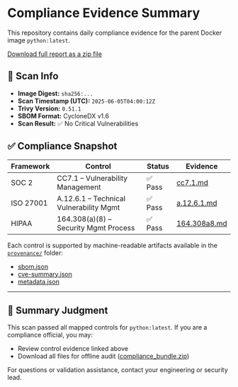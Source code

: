 # Compliance Evidence Summary

This repository contains daily compliance evidence for the parent Docker image `python:latest`.

[Download full report as a zip file](compliance_bundle.zip)

## 📅 Scan Info
- **Image Digest:** `sha256:...`
- **Scan Timestamp (UTC):** `2025-06-05T04:00:12Z`
- **Trivy Version:** `0.51.1`
- **SBOM Format:** CycloneDX v1.6
- **Scan Result:** ✅ No Critical Vulnerabilities

## ✅ Compliance Snapshot

| Framework  | Control                                | Status | Evidence |
|------------|----------------------------------------|--------|----------|
| SOC 2      | CC7.1 – Vulnerability Management        | ✅ Pass | [cc7.1.md](soc2/cc7.1.md) |
| ISO 27001  | A.12.6.1 – Technical Vulnerability Mgmt | ✅ Pass | [a.12.6.1.md](iso27001/a.12.6.1.md) |
| HIPAA      | 164.308(a)(8) – Security Mgmt Process   | ✅ Pass | [164.308a8.md](hipaa/164.308a8.md) |

Each control is supported by machine-readable artifacts available in the [`provenance/`](provenance/) folder:
- [sbom.json](provenance/sbom.json)
- [cve-summary.json](provenance/cve-summary.json)
- [metadata.json](provenance/metadata.json)

---

## 🧪 Summary Judgment
This scan passed all mapped controls for `python:latest`.
If you are a compliance official, you may:
- Review control evidence linked above
- Download all files for offline audit ([compliance_bundle.zip](compliance_bundle.zip))

For questions or validation assistance, contact your engineering or security lead.

